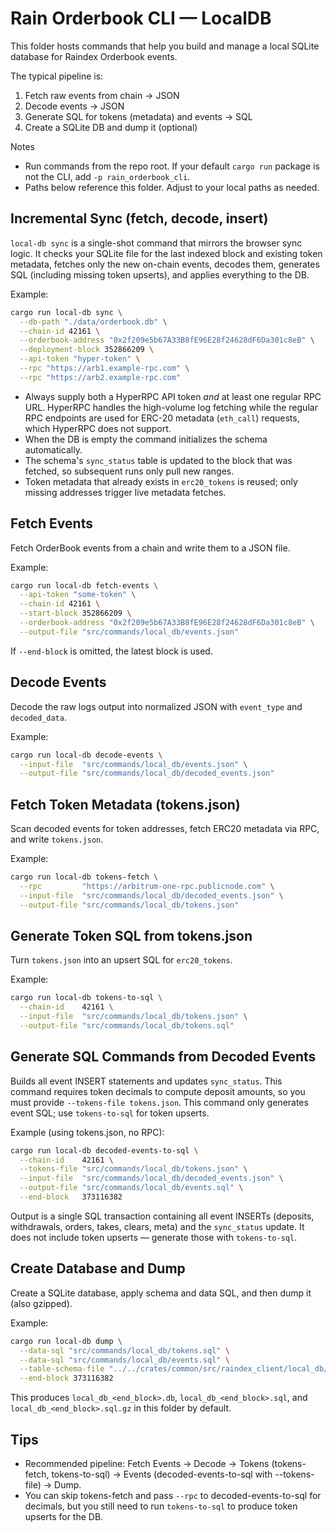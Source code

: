 # Rain Orderbook CLI — LocalDB

This folder hosts commands that help you build and manage a local SQLite database for Raindex Orderbook events.

The typical pipeline is:

1) Fetch raw events from chain → JSON
2) Decode events → JSON
3) Generate SQL for tokens (metadata) and events → SQL
4) Create a SQLite DB and dump it (optional)

Notes
- Run commands from the repo root. If your default `cargo run` package is not the CLI, add `-p rain_orderbook_cli`.
- Paths below reference this folder. Adjust to your local paths as needed.

## Incremental Sync (fetch, decode, insert)

`local-db sync` is a single-shot command that mirrors the browser sync logic. It checks your SQLite file for the last indexed block and existing token metadata, fetches only the new on-chain events, decodes them, generates SQL (including missing token upserts), and applies everything to the DB.

Example:

```bash
cargo run local-db sync \
  --db-path "./data/orderbook.db" \
  --chain-id 42161 \
  --orderbook-address "0x2f209e5b67A33B8fE96E28f24628dF6Da301c8eB" \
  --deployment-block 352866209 \
  --api-token "hyper-token" \
  --rpc "https://arb1.example-rpc.com" \
  --rpc "https://arb2.example-rpc.com"
```

- Always supply both a HyperRPC API token _and_ at least one regular RPC URL. HyperRPC handles
  the high-volume log fetching while the regular RPC endpoints are used for ERC-20 metadata
  (`eth_call`) requests, which HyperRPC does not support.
- When the DB is empty the command initializes the schema automatically.
- The schema's `sync_status` table is updated to the block that was fetched, so subsequent runs only pull new ranges.
- Token metadata that already exists in `erc20_tokens` is reused; only missing addresses trigger live metadata fetches.

## Fetch Events

Fetch OrderBook events from a chain and write them to a JSON file.

Example:

```bash
cargo run local-db fetch-events \
  --api-token "some-token" \
  --chain-id 42161 \
  --start-block 352866209 \
  --orderbook-address "0x2f209e5b67A33B8fE96E28f24628dF6Da301c8eB" \
  --output-file "src/commands/local_db/events.json"
```

If `--end-block` is omitted, the latest block is used.

## Decode Events

Decode the raw logs output into normalized JSON with `event_type` and `decoded_data`.

Example:

```bash
cargo run local-db decode-events \
  --input-file  "src/commands/local_db/events.json" \
  --output-file "src/commands/local_db/decoded_events.json"
```

## Fetch Token Metadata (tokens.json)

Scan decoded events for token addresses, fetch ERC20 metadata via RPC, and write `tokens.json`.

Example:

```bash
cargo run local-db tokens-fetch \
  --rpc         "https://arbitrum-one-rpc.publicnode.com" \
  --input-file  "src/commands/local_db/decoded_events.json" \
  --output-file "src/commands/local_db/tokens.json"
```

## Generate Token SQL from tokens.json

Turn `tokens.json` into an upsert SQL for `erc20_tokens`.

Example:

```bash
cargo run local-db tokens-to-sql \
  --chain-id    42161 \
  --input-file  "src/commands/local_db/tokens.json" \
  --output-file "src/commands/local_db/tokens.sql"
```

## Generate SQL Commands from Decoded Events

Builds all event INSERT statements and updates `sync_status`. This command requires token decimals to compute deposit amounts, so you must provide `--tokens-file tokens.json`. This command only generates event SQL; use `tokens-to-sql` for token upserts.

Example (using tokens.json, no RPC):

```bash
cargo run local-db decoded-events-to-sql \
  --chain-id    42161 \
  --tokens-file "src/commands/local_db/tokens.json" \
  --input-file  "src/commands/local_db/decoded_events.json" \
  --output-file "src/commands/local_db/events.sql" \
  --end-block   373116382
```


Output is a single SQL transaction containing all event INSERTs (deposits, withdrawals, orders, takes, clears, meta) and the `sync_status` update. It does not include token upserts — generate those with `tokens-to-sql`.

## Create Database and Dump

Create a SQLite database, apply schema and data SQL, and then dump it (also gzipped).

Example:

```bash
cargo run local-db dump \
  --data-sql "src/commands/local_db/tokens.sql" \
  --data-sql "src/commands/local_db/events.sql" \
  --table-schema-file "../../crates/common/src/raindex_client/local_db/query/create_tables/query.sql" \
  --end-block 373116382
```

This produces `local_db_<end_block>.db`, `local_db_<end_block>.sql`, and `local_db_<end_block>.sql.gz` in this folder by default.

## Tips
- Recommended pipeline: Fetch Events → Decode → Tokens (tokens-fetch, tokens-to-sql) → Events (decoded-events-to-sql with --tokens-file) → Dump.
- You can skip tokens-fetch and pass `--rpc` to decoded-events-to-sql for decimals, but you still need to run `tokens-to-sql` to produce token upserts for the DB.
